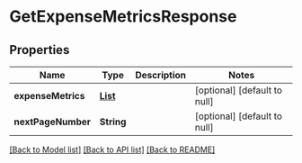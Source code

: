 # GetExpenseMetricsResponse
## Properties

| Name | Type | Description | Notes |
|------------ | ------------- | ------------- | -------------|
| **expenseMetrics** | [**List**](ExpenseMetrics.md) |  | [optional] [default to null] |
| **nextPageNumber** | **String** |  | [optional] [default to null] |

[[Back to Model list]](../README.md#documentation-for-models) [[Back to API list]](../README.md#documentation-for-api-endpoints) [[Back to README]](../README.md)

